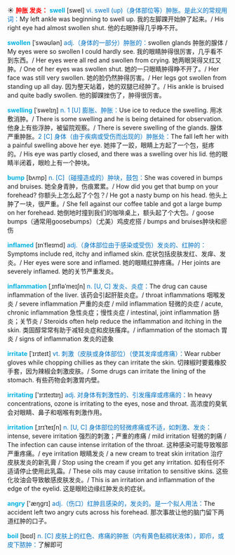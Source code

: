 ☀ <font color="red">**肿胀 发炎：**</font>
<font color="sky blue">**swell**</font> [swel] 
<font color="#0070c0">vi. swell (up)（身体部位等）肿胀。是此义的常规用词：</font>My left ankle was beginning to swell up. 我的左脚踝开始肿了起来。/ His right eye had almost swollen shut. 他的右眼肿得几乎睁不开。
           
<font color="sky blue">**swollen**</font> [ˈswəʊlən]
<font color="#0070c0">adj.（身体的一部分）肿胀的：</font>swollen glands 肿胀的腺体 / My eyes were so swollen I could hardly see. 我的眼睛肿得很厉害，几乎看不到东西。/ Her eyes were all red and swollen from crying. 她两眼哭得又红又肿。/ One of her eyes was swollen shut. 她的一只眼睛肿得睁不开了。/ Her face was still very swollen. 她的脸仍然肿得厉害。/ Her legs got swollen from standing up all day. 因为整天站着，她的双腿已经肿了。/ His ankle is bruised and quite badly swollen. 他的脚踝挫伤了，肿得很厉害。
           
<font color="sky blue">**swelling**</font> [ˈswelɪŋ]
<font color="#0070c0">n. 1 [U] 膨胀、肿胀：</font>Use ice to reduce the swelling. 用冰敷消肿。/ There is some swelling and he is being detained for observation. 他身上有些浮肿，被留院观察。/ There is severe swelling of the glands. 腺体严重肿胀。<font color="#0070c0">2 [C] 身体（由于疾病或受伤而出现的）肿胀处：</font>The fall left her with a painful swelling above her eye. 她摔了一跤，眼睛上方起了一个包，挺疼的。/ His eye was partly closed, and there was a swelling over his lid. 他的眼睛半闭着，眼睑上有一个肿块。
           
<font color="sky blue">**bump**</font> [bʌmp]
<font color="#0070c0">n. [C]（碰撞造成的）肿块，鼓包：</font>She was covered in bumps and bruises. 她全身青肿，伤痕累累。/ How did you get that bump on your forehead? 你额头上怎么起了个包？/ He got a nasty bump on his head. 他头上肿了一块，很严重。/ She fell against our coffee table and got a large bump on her forehead. 她倒地时撞到我们的咖啡桌上，额头起了个大包。/ goose bumps（通常用goosebumps）（尤美）鸡皮疙搭 / bumps and bruises肿块和瘀伤
           
<font color="sky blue">**inflamed**</font> [ɪnˈfleɪmd]
<font color="#0070c0">adj.（身体部位由于感染或受伤）发炎的、红肿的：</font>Symptoms include red, itchy and inflamed skin. 症状包括皮肤发红、发痒、发炎。/ Her eyes were sore and inflamed. 她的眼睛红肿疼痛。/ Her joints are severely inflamed. 她的关节严重发炎。

<font color="sky blue">**inflammation**</font> [ˌɪnfləˈmeɪʃn]
<font color="#0070c0">n. [U, C] 发炎、炎症：</font>The drug can cause inflammation of the liver. 该药会引起肝脏炎症。/ throat inflammations 咽喉发炎 / severe inflammation 严重的炎症 / mild inflammation 轻微的炎症 / acute, chronic inflammation 急性炎症；慢性炎症 / intestinal, joint inflammation 肠炎；关节炎 / Steroids often help reduce the inflammation and itching in the skin. 类固醇常常有助于减轻炎症和皮肤瘙痒。/ inflammation of the stomach 胃炎 / signs of inflammation 发炎的迹象
                      
<font color="sky blue">**irritate**</font> [ˈɪrɪteɪt]
<font color="#0070c0">vt. 刺激（皮肤或身体部位）（使其发痒或疼痛）：</font>Wear rubber gloves while chopping chillies as they can irritate the skin. 切辣椒时要戴橡胶手套，因为辣椒会刺激皮肤。/ Some drugs can irritate the lining of the stomach. 有些药物会刺激胃内壁。
           
<font color="sky blue">**irritating**</font> ['ɪrɪteɪtɪŋ]
<font color="#0070c0">adj. 对身体有刺激性的、引发瘙痒或疼痛的：</font>In heavy concentrations, ozone is irritating to the eyes, nose and throat. 高浓度的臭氧会对眼睛、鼻子和咽喉有刺激作用。

<font color="sky blue">**irritation**</font> [ˌɪrɪˈteɪʃn]
<font color="#0070c0">n. [U, C] 身体部位的轻微疼痛或不适，如刺激、发炎：</font>intense, severe irritation 强烈的刺激；严重的疼痛 / mild irritation 轻微的刺痛 / The infection can cause intense irritation of the throat. 这种感染可能导致喉部严重疼痛。/ eye irritation 眼睛发炎 / a new cream to treat skin irritation 治疗皮肤发炎的新乳膏 / Stop using the cream if you get any irritation. 如有任何不适请停止使用此乳霜。/ These oils may cause irritation to sensitive skins. 这些化妆油会导致敏感皮肤发炎。/ This is an irritation and inflammation of the edge of the eyelid. 这是眼睑边缘红肿发炎的症状。

<font color="sky blue">**angry**</font> ['æŋɡrɪ] 
<font color="#0070c0">adj.（伤口）红肿且感染的，发炎的。是一个拟人用法：</font>The accident left two angry cuts across his forehead. 那次事故让他的脑门留下两道红肿的口子。

<font color="sky blue">**boil**</font> [bɒɪl] 
<font color="#0070c0">n. [C] 皮肤上的红色、疼痛的肿胀（内有黄色黏稠状液体），即疖，或皮下脓肿：</font>了解即可

